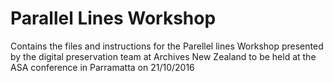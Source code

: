 # Parallel Lines Workshop

Contains the files and instructions for the Parellel lines Workshop presented by the digital preservation team at Archives New Zealand to be held at the ASA conference in Parramatta on 21/10/2016
